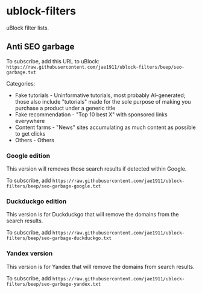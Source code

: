 # ublock-filters

uBlock filter lists.

## Anti SEO garbage

To subscribe, add this URL to uBlock: `https://raw.githubusercontent.com/jae1911/ublock-filters/beep/seo-garbage.txt`

Categories:
* Fake tutorials - Uninformative tutorials, most probably AI-generated; those also include "tutorials" made for the sole purpose of making you purchase a product under a generic title
* Fake recommendation - "Top 10 best X" with sponsored links everywhere
* Content farms - "News" sites accumulating as much content as possible to get clicks
* Others - Others

### Google edition

This version will removes those search results if detected within Google.

To subscribe, add `https://raw.githubusercontent.com/jae1911/ublock-filters/beep/seo-garbage-google.txt`

### Duckduckgo edition

This version is for Duckduckgo that will remove the domains from the search results.

To subscribe, add `https://raw.githubusercontent.com/jae1911/ublock-filters/beep/seo-garbage-duckduckgo.txt`

### Yandex version

This version is for Yandex that will remove the domains from search results.

To subscribe, add `https://raw.githubusercontent.com/jae1911/ublock-filters/beep/seo-garbage-yandex.txt`
